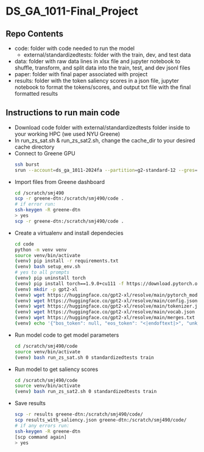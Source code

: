 # DS_GA_1011-Final_Project

## Repo Contents
* code: folder with code needed to run the model
  * external/standardizedtests: folder with the train, dev, and test data
* data: folder with raw data lines in xlsx file and jupyter notebook to shuffle, transform, and split data into the train, test, and dev jsonl files
* paper: folder with final paper associated with project
* results: folder with the token saliency scores in a json file, jupyter notebook to format the tokens/scores, and output txt file with the final formatted results


## Instructions to run main code
* Download code folder with external/standardizedtests folder inside to your working HPC (we used NYU Greene)
* In run_zs_sat.sh & run_zs_sat2.sh, change the cache_dir to your desired cache directory
* Connect to Greene GPU
  ````bash
  ssh burst
  srun --account=ds_ga_1011-2024fa --partition=g2-standard-12 --gres=gpu:1 --time=1:00:00 --pty /bin/bash
  ````
* Import files from Greene dashboard 
  ````bash
  cd /scratch/smj490
  scp -r greene-dtn:/scratch/smj490/code .
  # if error run:
  ssh-keygen -R greene-dtn
  > yes
  scp -r greene-dtn:/scratch/smj490/code .
  ````
* Create a virtualenv and install dependecies
  ````bash
  cd code
  python -m venv venv
  source venv/bin/activate
  (venv) pip install -r requirements.txt
  (venv) bash setup_env.sh
  # yes to all prompts
  (venv) pip uninstall torch
  (venv) pip install torch==1.9.0+cu111 -f https://download.pytorch.org/whl/torch_stable.html
  (venv) mkdir -p gpt2-xl
  (venv) wget https://huggingface.co/gpt2-xl/resolve/main/pytorch_model.bin -O gpt2-xl/pytorch_model.bin
  (venv) wget https://huggingface.co/gpt2-xl/resolve/main/config.json -O gpt2-xl/config.json
  (venv) wget https://huggingface.co/gpt2-xl/resolve/main/tokenizer.json -O gpt2-xl/tokenizer.json 
  (venv) wget https://huggingface.co/gpt2-xl/resolve/main/vocab.json -O gpt2-xl/vocab.json 
  (venv) wget https://huggingface.co/gpt2-xl/resolve/main/merges.txt -O gpt2-xl/merges.txt 
  (venv) echo '{"bos_token": null, "eos_token": "<|endoftext|>", "unk_token": null, "pad_token": null, "mask_token": null}' > gpt2-xl/special_tokens_map.json
  ````
* Run model code to get model parameters
  ````bash
  cd /scratch/smj490/code
  source venv/bin/activate
  (venv) bash run_zs_sat.sh 0 standardizedtests train
  ````
* Run model to get saliency scores
  ````bash
  cd /scratch/smj490/code
  source venv/bin/activate
  (venv) bash run_zs_sat2.sh 0 standardizedtests train
  ````
* Save results
  ````bash
  scp -r results greene-dtn:/scratch/smj490/code/
  scp results_with_saliency.json greene-dtn:/scratch/smj490/code/
  # if any errors run:
  ssh-keygen -R greene-dtn
  [scp command again]
  > yes
  ````

